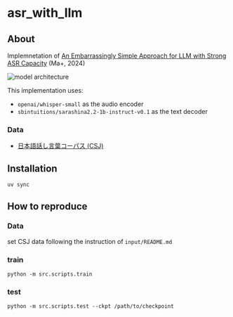 # asr_with_llm

## About

Implemnetation of [An Embarrassingly Simple Approach for LLM with Strong ASR Capacity](https://arxiv.org/abs/2402.08846) (Ma+, 2024)

![model architecture](image.png)

This implementation uses:

- `openai/whisper-small` as the audio encoder
- `sbintuitions/sarashina2.2-1b-instruct-v0.1` as the text decoder

### Data

- [日本語話し言葉コーパス (CSJ)](https://clrd.ninjal.ac.jp/csj/)

## Installation

```console
uv sync
```

## How to reproduce

### Data

set CSJ data following the instruction of `input/README.md`

### train

```console
python -m src.scripts.train
```

### test

```console
python -m src.scripts.test --ckpt /path/to/checkpoint
```
